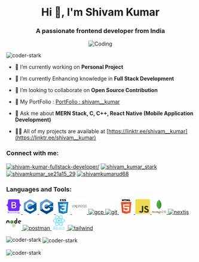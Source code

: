 <h1 align="center">Hi 👋, I'm Shivam Kumar</h1>
<h3 align="center">A passionate frontend developer from India</h3>
<p align="center">
  <img alt="Coding" width="400" src="http://drive.google.com/uc?export=view&id=1tLF1GY7uQXR4RIIZFdsVPMkX9pF_KuvF">
</p>


<p align="left"> <img src="https://komarev.com/ghpvc/?username=coder-stark&label=Profile%20views&color=0e75b6&style=flat" alt="coder-stark" /> </p>

- 🔭 I’m currently working on **Personal Project**

- 🌱 I’m currently Enhancing knowledge in **Full Stack Development**

- 👯 I’m looking to collaborate on **Open Source Contribution**

- 📄 My PortFolio : [PortFolio : shivam__kumar](https://www-shivamkumarportfolio.netlify.app)

- 💬 Ask me about **MERN Stack, C, C++, React Native (Mobile Application Development)**

- 👨‍💻 All of my projects are available at [https://linktr.ee/shivam__kumar](https://linktr.ee/shivam__kumar)

<h3 align="left">Connect with me:</h3>
<p align="left">
<a href="https://linkedin.com/in/shivam-kumar-fullstack-developer/" target="blank"><img align="center" src="https://raw.githubusercontent.com/rahuldkjain/github-profile-readme-generator/master/src/images/icons/Social/linked-in-alt.svg" alt="shivam-kumar-fullstack-developer/" height="30" width="40" /></a>
<a href="https://instagram.com/shivam_kumar_stark" target="blank"><img align="center" src="https://raw.githubusercontent.com/rahuldkjain/github-profile-readme-generator/master/src/images/icons/Social/instagram.svg" alt="shivam_kumar_stark" height="30" width="40" /></a>
<a href="https://www.leetcode.com/shivamkumar_se21a15_29" target="blank"><img align="center" src="https://raw.githubusercontent.com/rahuldkjain/github-profile-readme-generator/master/src/images/icons/Social/leet-code.svg" alt="shivamkumar_se21a15_29" height="30" width="40" /></a>
<a href="https://auth.geeksforgeeks.org/user/shivamkumarud68" target="blank"><img align="center" src="https://raw.githubusercontent.com/rahuldkjain/github-profile-readme-generator/master/src/images/icons/Social/geeks-for-geeks.svg" alt="shivamkumarud68" height="30" width="40" /></a>
</p>

<h3 align="left">Languages and Tools:</h3>
<p align="left"> <a href="https://getbootstrap.com" target="_blank" rel="noreferrer"> <img src="https://raw.githubusercontent.com/devicons/devicon/master/icons/bootstrap/bootstrap-plain-wordmark.svg" alt="bootstrap" width="40" height="40"/> </a> <a href="https://www.cprogramming.com/" target="_blank" rel="noreferrer"> <img src="https://raw.githubusercontent.com/devicons/devicon/master/icons/c/c-original.svg" alt="c" width="40" height="40"/> </a> <a href="https://www.w3schools.com/cpp/" target="_blank" rel="noreferrer"> <img src="https://raw.githubusercontent.com/devicons/devicon/master/icons/cplusplus/cplusplus-original.svg" alt="cplusplus" width="40" height="40"/> </a> <a href="https://www.w3schools.com/css/" target="_blank" rel="noreferrer"> <img src="https://raw.githubusercontent.com/devicons/devicon/master/icons/css3/css3-original-wordmark.svg" alt="css3" width="40" height="40"/> </a> <a href="https://expressjs.com" target="_blank" rel="noreferrer"> <img src="https://raw.githubusercontent.com/devicons/devicon/master/icons/express/express-original-wordmark.svg" alt="express" width="40" height="40"/> </a> <a href="https://cloud.google.com" target="_blank" rel="noreferrer"> <img src="https://www.vectorlogo.zone/logos/google_cloud/google_cloud-icon.svg" alt="gcp" width="40" height="40"/> </a> <a href="https://git-scm.com/" target="_blank" rel="noreferrer"> <img src="https://www.vectorlogo.zone/logos/git-scm/git-scm-icon.svg" alt="git" width="40" height="40"/> </a> <a href="https://www.w3.org/html/" target="_blank" rel="noreferrer"> <img src="https://raw.githubusercontent.com/devicons/devicon/master/icons/html5/html5-original-wordmark.svg" alt="html5" width="40" height="40"/> </a> <a href="https://developer.mozilla.org/en-US/docs/Web/JavaScript" target="_blank" rel="noreferrer"> <img src="https://raw.githubusercontent.com/devicons/devicon/master/icons/javascript/javascript-original.svg" alt="javascript" width="40" height="40"/> </a> <a href="https://www.mongodb.com/" target="_blank" rel="noreferrer"> <img src="https://raw.githubusercontent.com/devicons/devicon/master/icons/mongodb/mongodb-original-wordmark.svg" alt="mongodb" width="40" height="40"/> </a> <a href="https://nextjs.org/" target="_blank" rel="noreferrer"> <img src="https://cdn.worldvectorlogo.com/logos/nextjs-2.svg" alt="nextjs" width="40" height="40"/> </a> <a href="https://nodejs.org" target="_blank" rel="noreferrer"> <img src="https://raw.githubusercontent.com/devicons/devicon/master/icons/nodejs/nodejs-original-wordmark.svg" alt="nodejs" width="40" height="40"/> </a> <a href="https://postman.com" target="_blank" rel="noreferrer"> <img src="https://www.vectorlogo.zone/logos/getpostman/getpostman-icon.svg" alt="postman" width="40" height="40"/> </a> <a href="https://reactjs.org/" target="_blank" rel="noreferrer"> <img src="https://raw.githubusercontent.com/devicons/devicon/master/icons/react/react-original-wordmark.svg" alt="react" width="40" height="40"/> </a> <a href="https://tailwindcss.com/" target="_blank" rel="noreferrer"> <img src="https://www.vectorlogo.zone/logos/tailwindcss/tailwindcss-icon.svg" alt="tailwind" width="40" height="40"/> </a> </p>

<p><img align="left" src="https://github-readme-stats.vercel.app/api/top-langs?username=coder-stark&show_icons=true&locale=en&layout=compact" alt="coder-stark" /></p>

<p>&nbsp;<img align="center" src="https://github-readme-stats.vercel.app/api?username=coder-stark&show_icons=true&locale=en" alt="coder-stark" /></p>

<p><img align="center" src="https://github-readme-streak-stats.herokuapp.com/?user=coder-stark&" alt="coder-stark" /></p>
